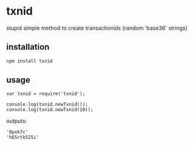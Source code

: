 # txnid
stupid simple method to create transactionids (random 'base36' strings)

## installation

```bash
npm install txnid
```

## usage

```node
var txnid = require('txnid');

console.log(txnid.newTxnid());
console.log(txnid.newTxnid(10));
```

outputs:
```
'0pxk7c'
'h65rtk525i'
```
